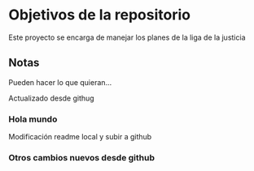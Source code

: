 # Objetivos de la repositorio

Este proyecto se encarga de manejar los planes de la liga de la justicia


## Notas
Pueden hacer lo que quieran...

Actualizado desde githug

### Hola mundo

Modificación readme local y subir a github

### Otros cambios nuevos desde github
